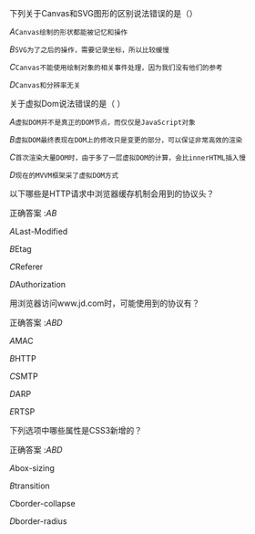 下列关于Canvas和SVG图形的区别说法错误的是（）

*A*`Canvas绘制的形状都能被记忆和操作`

*B*`SVG为了之后的操作，需要记录坐标，所以比较缓慢`

*C*`Canvas不能使用绘制对象的相关事件处理，因为我们没有他们的参考`

*D*`Canvas和分辨率无关`

关于虚拟Dom说法错误的是（   ）

*A*`虚拟DOM并不是真正的DOM节点，而仅仅是JavaScript对象`

*B*`虚拟DOM最终表现在DOM上的修改只是变更的部分，可以保证非常高效的渲染`

*C*`首次渲染大量DOM时，由于多了一层虚拟DOM的计算，会比innerHTML插入慢`

*D*`现在的MVVM框架采了虚拟DOM方式`

以下哪些是HTTP请求中浏览器缓存机制会用到的协议头？

正确答案 :*AB*

*A*Last-Modified

*B*Etag

*C*Referer

*D*Authorization

用浏览器访问www.jd.com时，可能使用到的协议有？

正确答案 :*ABD*

*A*MAC

*B*HTTP

*C*SMTP

*D*ARP

*E*RTSP

下列选项中哪些属性是CSS3新增的？

正确答案 :*ABD*

*A*box-sizing

*B*transition

*C*border-collapse

*D*border-radius
